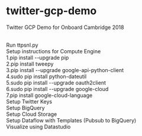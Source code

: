 # twitter-gcp-demo
Twitter GCP Demo for Onboard Cambridge 2018

<br/>
Run ttpsnl.py
<br/>
Setup instructions for Compute Engine 
<br/>
1.pip install --upgrade pip
<br/>
2.pip install tweepy
<br/>
3.pip install --upgrade google-api-python-client
<br/>
4.sudo pip install python-dateutil
<br/>
5.sudo pip install --upgrade oauth2client 
<br/>
6.sudo pip install --upgrade google-cloud
<br/>
7.pip install google-cloud-language

<br/>
Setup Twitter Keys
<br/>
Setup BigQuery
<br/>
Setup Cloud Storage
<br/>
Setup Dataflow with Templates (Pubsub to BigQuery)

<br/>
Visualize using Datastudio
